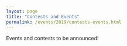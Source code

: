 ```yaml
---
layout: page
title: "Contests and Events"
permalink: /events/2019/contests-events.html
---
```

Events and contests to be announced!

<!--
<a name=""></a>

## Title
Abstract

-->
